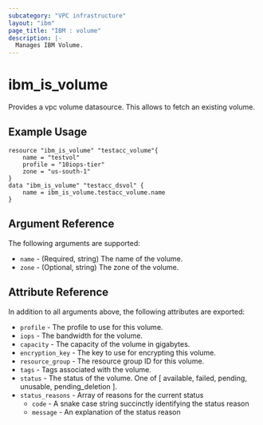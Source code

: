 ```yaml
---
subcategory: "VPC infrastructure"
layout: "ibm"
page_title: "IBM : volume"
description: |-
  Manages IBM Volume.
---
```


# ibm\_is_volume

Provides a vpc volume datasource. This allows to fetch an existing volume.


## Example Usage

```hcl
resource "ibm_is_volume" "testacc_volume"{
    name = "testvol"
    profile = "10iops-tier"
    zone = "us-south-1"
}
data "ibm_is_volume" "testacc_dsvol" {
    name = ibm_is_volume.testacc_volume.name
}

```

## Argument Reference

The following arguments are supported:

* `name` - (Required, string) The name of the volume.
* `zone` - (Optional, string) The zone of the volume.

## Attribute Reference

In addition to all arguments above, the following attributes are exported:

* `profile` - The profile to use for this volume.
* `iops` - The bandwidth for the volume.
* `capacity` - The capacity of the volume in gigabytes.
* `encryption_key` - The key to use for encrypting this volume.
* `resource_group` - The resource group ID for this volume.
* `tags` - Tags associated with the volume.
* `status` - The status of the volume. One of [ available, failed, pending, unusable, pending_deletion ].
* `status_reasons` - Array of reasons for the current status
  * `code` - A snake case string succinctly identifying the status reason
  * `message` - An explanation of the status reason
